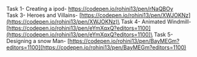 Task 1- Creating a ipod- https://codepen.io/rohini13/pen/rNaQBOy \
Task 3- Heroes and Villains- [https://codepen.io/rohini13/pen/XWJOKNz](https://codepen.io/rohini13/pen/XWJOKNz)\
Task 4- Animated Windmill- [https://codepen.io/rohini13/pen/eYmXqxQ?editors=1100](https://codepen.io/rohini13/pen/eYmXqxQ?editors=1100)\
Task 5- Designing a snow Man- [https://codepen.io/rohini13/pen/BayMEGm?editors=1100](https://codepen.io/rohini13/pen/BayMEGm?editors=1100)
